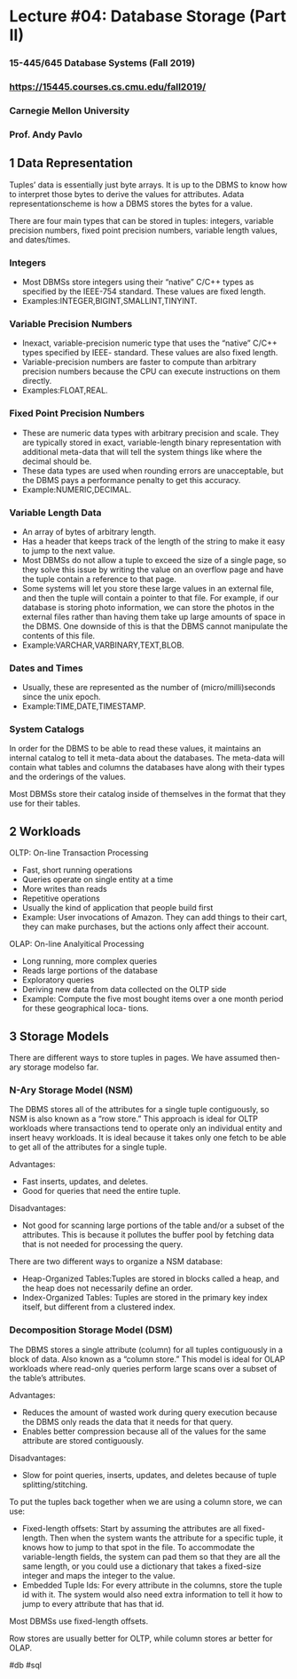 # Lecture #04: Database Storage (Part II)

### 15-445/645 Database Systems (Fall 2019)

### https://15445.courses.cs.cmu.edu/fall2019/

### Carnegie Mellon University

### Prof. Andy Pavlo

## 1 Data Representation

Tuples’ data is essentially just byte arrays. It is up to the DBMS to know how to interpret those bytes to
derive the values for attributes. Adata representationscheme is how a DBMS stores the bytes for a value.

There are four main types that can be stored in tuples: integers, variable precision numbers, fixed point
precision numbers, variable length values, and dates/times.

### Integers

- Most DBMSs store integers using their “native” C/C++ types as specified by the IEEE-754 standard.
    These values are fixed length.
- Examples:INTEGER,BIGINT,SMALLINT,TINYINT.

### Variable Precision Numbers

- Inexact, variable-precision numeric type that uses the “native” C/C++ types specified by IEEE-
    standard. These values are also fixed length.
- Variable-precision numbers are faster to compute than arbitrary precision numbers because the CPU
    can execute instructions on them directly.
- Examples:FLOAT,REAL.

### Fixed Point Precision Numbers

- These are numeric data types with arbitrary precision and scale. They are typically stored in exact,
    variable-length binary representation with additional meta-data that will tell the system things like
    where the decimal should be.
- These data types are used when rounding errors are unacceptable, but the DBMS pays a performance
    penalty to get this accuracy.
- Example:NUMERIC,DECIMAL.

### Variable Length Data

- An array of bytes of arbitrary length.
- Has a header that keeps track of the length of the string to make it easy to jump to the next value.
- Most DBMSs do not allow a tuple to exceed the size of a single page, so they solve this issue by
    writing the value on an overflow page and have the tuple contain a reference to that page.
- Some systems will let you store these large values in an external file, and then the tuple will contain
    a pointer to that file. For example, if our database is storing photo information, we can store the
    photos in the external files rather than having them take up large amounts of space in the DBMS. One
    downside of this is that the DBMS cannot manipulate the contents of this file.
- Example:VARCHAR,VARBINARY,TEXT,BLOB.


### Dates and Times

- Usually, these are represented as the number of (micro/milli)seconds since the unix epoch.
- Example:TIME,DATE,TIMESTAMP.

### System Catalogs

In order for the DBMS to be able to read these values, it maintains an internal catalog to tell it meta-data
about the databases. The meta-data will contain what tables and columns the databases have along with their
types and the orderings of the values.

Most DBMSs store their catalog inside of themselves in the format that they use for their tables.

## 2 Workloads

OLTP: On-line Transaction Processing

- Fast, short running operations
- Queries operate on single entity at a time
- More writes than reads
- Repetitive operations
- Usually the kind of application that people build first
- Example: User invocations of Amazon. They can add things to their cart, they can make purchases,
    but the actions only affect their account.

OLAP: On-line Analyitical Processing

- Long running, more complex queries
- Reads large portions of the database
- Exploratory queries
- Deriving new data from data collected on the OLTP side
- Example: Compute the five most bought items over a one month period for these geographical loca-
    tions.

## 3 Storage Models

There are different ways to store tuples in pages. We have assumed then-ary storage modelso far.

### N-Ary Storage Model (NSM)

The DBMS stores all of the attributes for a single tuple contiguously, so NSM is also known as a “row store.”
This approach is ideal for OLTP workloads where transactions tend to operate only an individual entity and
insert heavy workloads. It is ideal because it takes only one fetch to be able to get all of the attributes for a
single tuple.

Advantages:

- Fast inserts, updates, and deletes.
- Good for queries that need the entire tuple.

Disadvantages:

- Not good for scanning large portions of the table and/or a subset of the attributes. This is because it
    pollutes the buffer pool by fetching data that is not needed for processing the query.


There are two different ways to organize a NSM database:

- Heap-Organized Tables:Tuples are stored in blocks called a heap, and the heap does not necessarily
    define an order.
- Index-Organized Tables: Tuples are stored in the primary key index itself, but different from a
    clustered index.

### Decomposition Storage Model (DSM)

The DBMS stores a single attribute (column) for all tuples contiguously in a block of data. Also known as a
“column store.” This model is ideal for OLAP workloads where read-only queries perform large scans over
a subset of the table’s attributes.

Advantages:

- Reduces the amount of wasted work during query execution because the DBMS only reads the data
    that it needs for that query.
- Enables better compression because all of the values for the same attribute are stored contiguously.

Disadvantages:

- Slow for point queries, inserts, updates, and deletes because of tuple splitting/stitching.

To put the tuples back together when we are using a column store, we can use:

- Fixed-length offsets: Start by assuming the attributes are all fixed-length. Then when the system
    wants the attribute for a specific tuple, it knows how to jump to that spot in the file. To accommodate
    the variable-length fields, the system can pad them so that they are all the same length, or you could
    use a dictionary that takes a fixed-size integer and maps the integer to the value.
- Embedded Tuple Ids: For every attribute in the columns, store the tuple id with it. The system would
    also need extra information to tell it how to jump to every attribute that has that id.

Most DBMSs use fixed-length offsets.

Row stores are usually better for OLTP, while column stores ar better for OLAP.





#db #sql